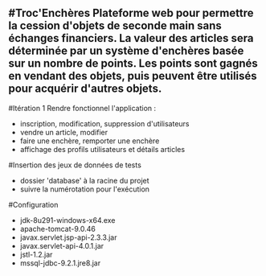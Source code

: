 #Troc'Enchères
Plateforme web pour permettre la cession d'objets
de seconde main sans échanges financiers.
La valeur des articles sera déterminée par un système d'enchères
basée sur un nombre de points. Les points sont gagnés en vendant
des objets, puis peuvent être utilisés pour acquérir d'autres objets.
<br>
------------------------------------------------------------


#Itération 1
Rendre fonctionnel l'application :
- inscription, modification, suppression d'utilisateurs
- vendre un article, modifier
- faire une enchère, remporter une enchère
- affichage des profils utilisateurs et détails articles

#Insertion des jeux de données de tests
- dossier 'database' à la racine du projet
- suivre la numérotation pour l'exécution

#Configuration
- jdk-8u291-windows-x64.exe
- apache-tomcat-9.0.46
- javax.servlet.jsp-api-2.3.3.jar
- javax.servlet-api-4.0.1.jar
- jstl-1.2.jar
- mssql-jdbc-9.2.1.jre8.jar
